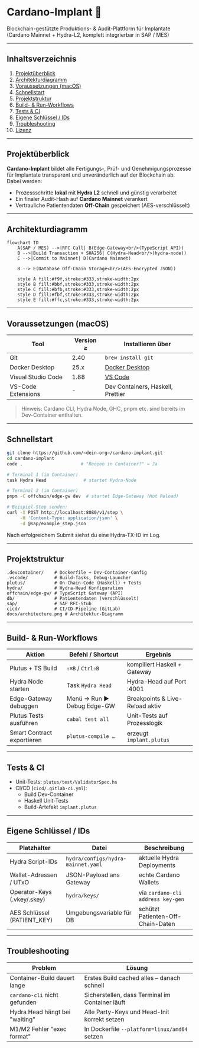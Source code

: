 # Cardano-Implant 🦾  
Blockchain-gestützte Produktions- & Audit-Plattform für Implantate  
(Cardano Mainnet + Hydra-L2, komplett integrierbar in SAP / MES)

---

## Inhaltsverzeichnis
1. [Projektüberblick](#projektüberblick)
2. [Architekturdiagramm](#architekturdiagramm)
3. [Voraussetzungen (macOS)](#voraussetzungen-macos)
4. [Schnellstart](#schnellstart)
5. [Projektstruktur](#projektstruktur)
6. [Build- & Run-Workflows](#build--run-workflows)
7. [Tests & CI](#tests--ci)
8. [Eigene Schlüssel / IDs](#eigene-schlüssel--ids)
9. [Troubleshooting](#troubleshooting)
10. [Lizenz](#lizenz)

---

## Projektüberblick

**Cardano-Implant** bildet alle Fertigungs-, Prüf- und Genehmigungsprozesse für Implantate transparent und unveränderlich auf der Blockchain ab.  
Dabei werden:

- Prozessschritte **lokal** mit **Hydra L2** schnell und günstig verarbeitet
- Ein finaler Audit-Hash auf **Cardano Mainnet** verankert
- Vertrauliche Patientendaten **Off-Chain** gespeichert (AES-verschlüsselt)

---

## Architekturdiagramm

```mermaid
flowchart TD
    A(SAP / MES) -->|RFC Call| B(Edge-Gateway<br/>(TypeScript API))
    B -->|Build Transaction + SHA256| C(Hydra-Head<br/>(hydra-node))
    C -->|Commit to Mainnet| D(Cardano Mainnet)

    B --> E(Database Off-Chain Storage<br/>(AES-Encrypted JSON))

    style A fill:#f9f,stroke:#333,stroke-width:2px
    style B fill:#bbf,stroke:#333,stroke-width:2px
    style C fill:#bfb,stroke:#333,stroke-width:2px
    style D fill:#fbf,stroke:#333,stroke-width:2px
    style E fill:#ffc,stroke:#333,stroke-width:2px
```

---

## Voraussetzungen (macOS)

| Tool                   | Version ≥ | Installieren über                        |
|-------------------------|-----------|-----------------------------------------|
| Git                     | 2.40      | `brew install git`                      |
| Docker Desktop          | 25.x      | [Docker Desktop](https://www.docker.com/products/docker-desktop) |
| Visual Studio Code      | 1.88      | [VS Code](https://code.visualstudio.com/) |
| VS-Code Extensions      | -         | Dev Containers, Haskell, Prettier       |

> Hinweis: Cardano CLI, Hydra Node, GHC, pnpm etc. sind bereits im Dev-Container enthalten.

---

## Schnellstart

```bash
git clone https://github.com/<dein-org>/cardano-implant.git
cd cardano-implant
code .                      # "Reopen in Container?" → Ja

# Terminal 1 (im Container)
task Hydra Head              # startet Hydra-Node

# Terminal 2 (im Container)
pnpm -C offchain/edge-gw dev  # startet Edge-Gateway (Hot Reload)

# Beispiel-Step senden:
curl -X POST http://localhost:8080/v1/step \
     -H 'Content-Type: application/json' \
     -d @sap/example_step.json
```

Nach erfolgreichem Submit siehst du eine Hydra-TX-ID im Log.

---

## Projektstruktur

```plaintext
.devcontainer/    # Dockerfile + Dev-Container-Config
.vscode/          # Build-Tasks, Debug-Launcher
plutus/           # On-Chain-Code (Haskell) + Tests
hydra/            # Hydra-Head Konfiguration
offchain/edge-gw/ # TypeScript Gateway (API)
db/               # Patientendaten (verschlüsselt)
sap/              # SAP RFC-Stub
cicd/             # CI/CD-Pipeline (GitLab)
docs/architecture.png # Architektur-Diagramm
```

---

## Build- & Run-Workflows

| Aktion                  | Befehl / Shortcut        | Ergebnis                        |
|--------------------------|---------------------------|---------------------------------|
| Plutus + TS Build        | `⇧⌘B` / `Ctrl⇧B`           | kompiliert Haskell + Gateway    |
| Hydra Node starten       | Task `Hydra Head`          | Hydra-Head auf Port :4001       |
| Edge-Gateway debuggen    | Menü → Run ▶ Debug Edge-GW | Breakpoints & Live-Reload aktiv |
| Plutus Tests ausführen   | `cabal test all`           | Unit-Tests auf Prozesslogik     |
| Smart Contract exportieren| `plutus-compile …`        | erzeugt `implant.plutus`        |

---

## Tests & CI

- Unit-Tests: `plutus/test/ValidatorSpec.hs`
- CI/CD (`cicd/.gitlab-ci.yml`):
  - Build Dev-Container
  - Haskell Unit-Tests
  - Build-Artefakt `implant.plutus`

---

## Eigene Schlüssel / IDs

| Platzhalter           | Datei                          | Beschreibung |
|------------------------|--------------------------------|--------------|
| Hydra Script-IDs       | `hydra/configs/hydra-mainnet.yaml` | aktuelle Hydra Deployments |
| Wallet-Adressen / UTxO | JSON-Payload ans Gateway        | echte Cardano Wallets |
| Operator-Keys (.vkey/.skey) | `hydra/keys/`                | via `cardano-cli address key-gen` |
| AES Schlüssel (PATIENT_KEY) | Umgebungsvariable für DB    | schützt Patienten-Off-Chain-Daten |

---

## Troubleshooting

| Problem                             | Lösung |
|-------------------------------------|--------|
| Container-Build dauert lange        | Erstes Build cached alles – danach schnell |
| `cardano-cli` nicht gefunden         | Sicherstellen, dass Terminal im Container läuft |
| Hydra Head hängt bei "waiting"      | Alle Party-Keys und Head-Init korrekt setzen |
| M1/M2 Fehler "exec format"           | In Dockerfile `--platform=linux/amd64` setzen |

